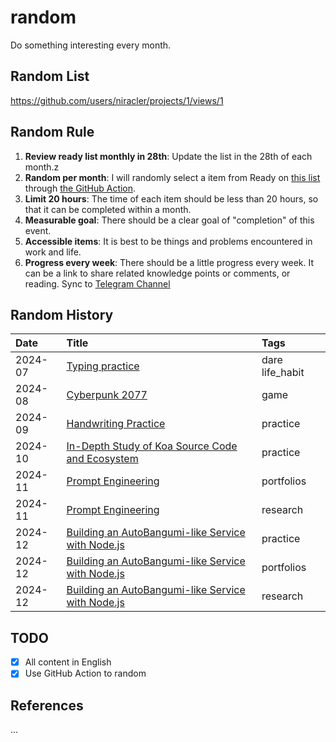 # random

Do something interesting every month.

## Random List

https://github.com/users/niracler/projects/1/views/1

## Random Rule

1. **Review ready list monthly in 28th**: Update the list in the 28th of each month.z
2. **Random per month**: I will randomly select a item from Ready on [this list](https://github.com/users/niracler/projects/1/views/1) through [the GitHub Action](https://github.com/niracler/random/actions/workflows/random.yml).
3. **Limit 20 hours**: The time of each item should be less than 20 hours, so that it can be completed within a month.
4. **Measurable goal**: There should be a clear goal of "completion" of this event.
5. **Accessible items**: It is best to be things and problems encountered in work and life.
6. **Progress every week**: There should be a little progress every week. It can be a link to share related knowledge points or comments, or reading. Sync to [Telegram Channel](https://t.me/tomoko_channel)

## Random History

<!-- TABLE_START -->

| Date    | Title                                                                                             | Tags            |
|:--------|:--------------------------------------------------------------------------------------------------|:----------------|
| 2024-07 | [Typing practice](https://github.com/niracler/random/issues/6)                                    | dare life_habit |
| 2024-08 | [Cyberpunk 2077](https://github.com/niracler/random/issues/2)                                     | game            |
| 2024-09 | [Handwriting Practice](https://github.com/niracler/random/issues/14)                              | practice        |
| 2024-10 | [In-Depth Study of Koa Source Code and Ecosystem](https://github.com/niracler/random/issues/23)   | practice        |
| 2024-11 | [Prompt Engineering](https://github.com/niracler/random/issues/7)                                 | portfolios      |
| 2024-11 | [Prompt Engineering](https://github.com/niracler/random/issues/7)                                 | research        |
| 2024-12 | [Building an AutoBangumi-like Service with Node.js](https://github.com/niracler/random/issues/20) | practice        |
| 2024-12 | [Building an AutoBangumi-like Service with Node.js](https://github.com/niracler/random/issues/20) | portfolios      |
| 2024-12 | [Building an AutoBangumi-like Service with Node.js](https://github.com/niracler/random/issues/20) | research        |

<!-- TABLE_END -->

## TODO

- [x] All content in English
- [x] Use GitHub Action to random

## References

...
